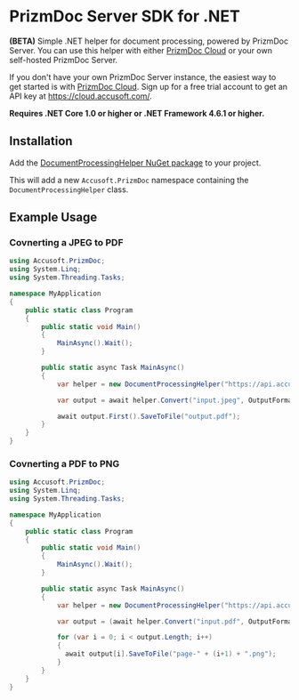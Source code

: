 # PrizmDoc Server SDK for .NET

**(BETA)** Simple .NET helper for document processing, powered by PrizmDoc Server. You can use this helper with either [PrizmDoc Cloud](https://cloud.accusoft.com) or your own self-hosted PrizmDoc Server.

If you don't have your own PrizmDoc Server instance, the easiest way to get started is with [PrizmDoc Cloud](https://cloud.accusoft.com). Sign up for a free trial account to get an API key at https://cloud.accusoft.com/.

**Requires .NET Core 1.0 or higher or .NET Framework 4.6.1 or higher.**

## Installation

Add the [DocumentProcessingHelper NuGet package](https://www.nuget.org/packages/PrizmDocRestClient/) to your project.

This will add a new `Accusoft.PrizmDoc` namespace containing the `DocumentProcessingHelper` class.

## Example Usage

### Covnerting a JPEG to PDF

```csharp
using Accusoft.PrizmDoc;
using System.Linq;
using System.Threading.Tasks;

namespace MyApplication
{
    public static class Program
    {
        public static void Main()
        {
            MainAsync().Wait();
        }

        public static async Task MainAsync()
        {
            var helper = new DocumentProcessingHelper("https://api.accusoft.com", "YOUR_API_KEY");

            var output = await helper.Convert("input.jpeg", OutputFormat.Pdf);

            await output.First().SaveToFile("output.pdf");
        }
    }
}
```

### Covnerting a PDF to PNG

```csharp
using Accusoft.PrizmDoc;
using System.Linq;
using System.Threading.Tasks;

namespace MyApplication
{
    public static class Program
    {
        public static void Main()
        {
            MainAsync().Wait();
        }

        public static async Task MainAsync()
        {
            var helper = new DocumentProcessingHelper("https://api.accusoft.com", "YOUR_API_KEY");

            var output = (await helper.Convert("input.pdf", OutputFormat.Png)).ToList();

            for (var i = 0; i < output.Length; i++)
            {
              await output[i].SaveToFile("page-" + (i+1) + ".png");
            }
        }
    }
}
```
